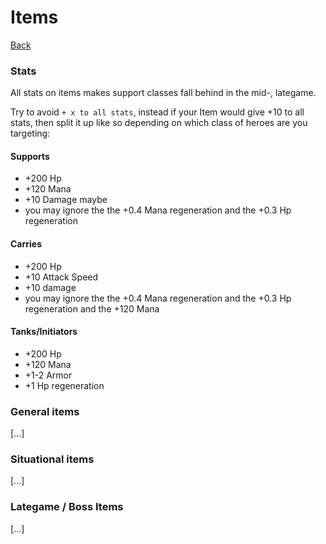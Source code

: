 # Items

[Back](../README.md)

### Stats
All stats on items makes support classes fall behind in the mid-, lategame.

Try to avoid `+ x to all stats`, instead if your Item would give +10 to all stats, 
then split it up like so depending on which class of heroes are you targeting:

#### Supports
- +200 Hp
- +120 Mana
- +10 Damage maybe 
- you may ignore the the +0.4 Mana regeneration and the +0.3 Hp regeneration

#### Carries
- +200 Hp
- +10 Attack Speed
- +10 damage
- you may ignore the the +0.4 Mana regeneration and the +0.3 Hp regeneration and the +120 Mana

#### Tanks/Initiators
- +200 Hp
- +120 Mana
- +1-2 Armor
- +1 Hp regeneration

### General items

[...]

### Situational items

[...]

### Lategame / Boss Items

[...]
